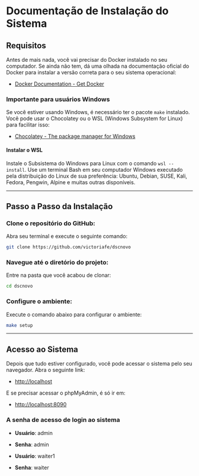 # Documentação de Instalação do Sistema

## Requisitos
Antes de mais nada, você vai precisar do Docker instalado no seu computador. Se ainda não tem, dá uma olhada na documentação oficial do Docker para instalar a versão correta para o seu sistema operacional:

- [Docker Documentation - Get Docker](https://docs.docker.com/get-started/get-docker/)

### Importante para usuários Windows
Se você estiver usando Windows, é necessário ter o pacote `make` instalado. Você pode usar o Chocolatey ou o WSL (Windows Subsystem for Linux) para facilitar isso:

- [Chocolatey - The package manager for Windows](https://chocolatey.org/)

#### Instalar o WSL
Instale o Subsistema do Windows para Linux com o comando `wsl --install`. Use um terminal Bash em seu computador Windows executado pela distribuição do Linux de sua preferência: Ubuntu, Debian, SUSE, Kali, Fedora, Pengwin, Alpine e muitas outras disponíveis.

---

## Passo a Passo da Instalação

### Clone o repositório do GitHub:
Abra seu terminal e execute o seguinte comando:
```bash
git clone https://github.com/victoriafe/dscnovo
```

### Navegue até o diretório do projeto:
Entre na pasta que você acabou de clonar:
```bash
cd dscnovo
```

### Configure o ambiente:
Execute o comando abaixo para configurar o ambiente:
```bash
make setup
```

---

## Acesso ao Sistema
Depois que tudo estiver configurado, você pode acessar o sistema pelo seu navegador. Abra o seguinte link:

- [http://localhost](http://localhost)

E se precisar acessar o phpMyAdmin, é só ir em:

- [http://localhost:8090](http://localhost:8090)

### A senha de acesso de login ao sistema
- **Usuário**: admin
- **Senha**: admin


- **Usuário**: waiter1
- **Senha**: waiter
